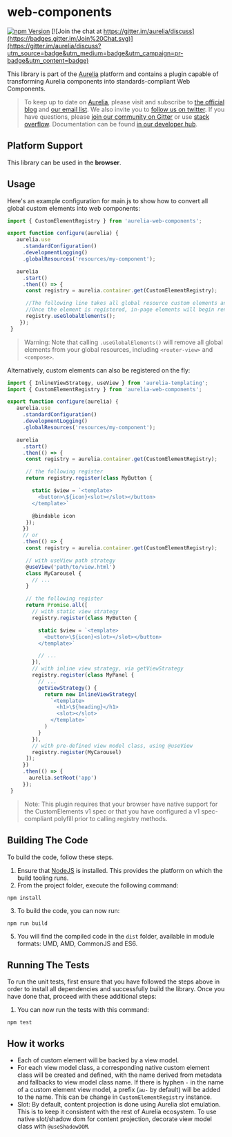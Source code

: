 # web-components

[![npm Version](https://img.shields.io/npm/v/aurelia-web-components.svg)](https://www.npmjs.com/package/aurelia-web-components)
[![Join the chat at https://gitter.im/aurelia/discuss](https://badges.gitter.im/Join%20Chat.svg)](https://gitter.im/aurelia/discuss?utm_source=badge&utm_medium=badge&utm_campaign=pr-badge&utm_content=badge)

This library is part of the [Aurelia](http://www.aurelia.io/) platform and contains a plugin capable of transforming Aurelia components into standards-compliant Web Components.

> To keep up to date on [Aurelia](http://www.aurelia.io/), please visit and subscribe to [the official blog](http://aurelia.io/blog) and [our email list](http://eepurl.com/ces50j). We also invite you to [follow us on twitter](https://twitter.com/aureliaeffect). If you have questions, please [join our community on Gitter](https://gitter.im/aurelia/discuss) or use [stack overflow](http://stackoverflow.com/search?q=aurelia). Documentation can be found [in our developer hub](http://aurelia.io/docs).

## Platform Support

This library can be used in the **browser**.

## Usage

Here's an example configuration for main.js to show how to convert all global custom elements into web components:

```JavaScript
import { CustomElementRegistry } from 'aurelia-web-components';

export function configure(aurelia) {
   aurelia.use
     .standardConfiguration()
     .developmentLogging()
     .globalResources('resources/my-component');

   aurelia
     .start()
     .then(() => {
      const registry = aurelia.container.get(CustomElementRegistry);

      //The following line takes all global resource custom elements and registers them as web components.
      //Once the element is registered, in-page elements will begin rendering.
      registry.useGlobalElements();
    });
 }
```

> Warning: Note that calling `.useGlobalElements()` will remove all global elements from your global resources, including `<router-view>` and `<compose>`.


Alternatively, custom elements can also be registered on the fly:

```JavaScript
import { InlineViewStrategy, useView } from 'aurelia-templating';
import { CustomElementRegistry } from 'aurelia-web-components';

export function configure(aurelia) {
   aurelia.use
     .standardConfiguration()
     .developmentLogging()
     .globalResources('resources/my-component');

   aurelia
     .start()
     .then(() => {
      const registry = aurelia.container.get(CustomElementRegistry);

      // the following register 
      return registry.register(class MyButton {

        static $view = `<template>
          <button>\${icon}<slot></slot></button>
        </template>`

        @bindable icon
      });
     })
     // or
     .then(() => {
      const registry = aurelia.container.get(CustomElementRegistry);

      // with useView path strategy
      @useView('path/to/view.html')
      class MyCarousel {
        // ...
      }

      // the following register 
      return Promise.all([
        // with static view strategy
        registry.register(class MyButton {

          static $view = `<template>
            <button>\${icon}<slot></slot></button>
          </template>`

          // ...
        }),
        // with inline view strategy, via getViewStrategy
        registry.register(class MyPanel {
          // ...
          getViewStrategy() {
            return new InlineViewStrategy(
              `<template>
                <h1>\${heading}</h1>
                <slot></slot>
              </template>`
            )
          }
        }),
        // with pre-defined view model class, using @useView
        registry.register(MyCarousel)
      ]);
     })
     .then(() => {
       aurelia.setRoot('app')
     });
 }
```

> Note: This plugin requires that your browser have native support for the CustomElements v1 spec or that you have configured a v1 spec-compliant polyfill prior to calling registry methods.

## Building The Code

To build the code, follow these steps.

1. Ensure that [NodeJS](http://nodejs.org/) is installed. This provides the platform on which the build tooling runs.
2. From the project folder, execute the following command:

  ```shell
  npm install
  ```
3. To build the code, you can now run:

  ```shell
  npm run build
  ```
5. You will find the compiled code in the `dist` folder, available in module formats: UMD, AMD, CommonJS and ES6.

## Running The Tests

To run the unit tests, first ensure that you have followed the steps above in order to install all dependencies and successfully build the library. Once you have done that, proceed with these additional steps:

1. You can now run the tests with this command:

  ```shell
  npm test
  ```


## How it works

* Each of custom element will be backed by a view model.
* For each view model class, a corresponding native custom element class will be created and defined, with the name derived from metadata and fallbacks to view model class name. If there is hyphen `-` in the name of a custom element view model, a prefix (`au-` by default) will be added to the name. This can be change in `CustomElementRegistry` instance.
* Slot: By default, content projection is done using Aurelia slot emulation. This is to keep it consistent with the rest of Aurelia ecosystem. To use native slot/shadow dom for content projection, decorate view model class with `@useShadowDOM`.
